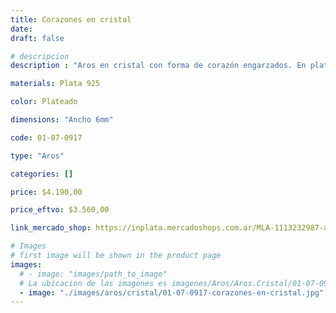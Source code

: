 ```yaml
---
title: Corazones en cristal
date: 
draft: false

# descripcion
description : "Aros en cristal con forma de corazón engarzados. En plata 925."

materials: Plata 925

color: Plateado

dimensions: "Ancho 6mm"

code: 01-07-0917

type: "Aros"

categories: []

price: $4.190,00

price_eftvo: $3.560,00

link_mercado_shop: https://inplata.mercadoshops.com.ar/MLA-1113232987-aros-en-plata-y-cristal-engarzados-corazones-en-cristal-_JM

# Images
# first image will be shown in the product page
images:
  # - image: "images/path_to_image"
  # La ubicacion de las imagenes es imagenes/Aros/Aros.Cristal/01-07-0917-corazones-en-cristal
  - image: "./images/aros/cristal/01-07-0917-corazones-en-cristal.jpg"
---
```

